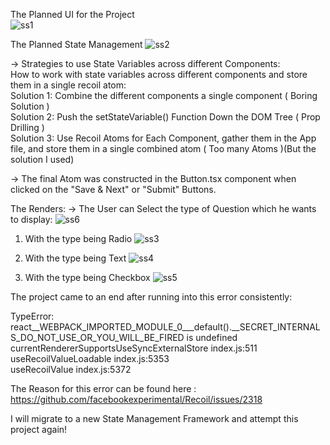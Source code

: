 The Planned UI for the Project 
<br/>
![ss1](https://github.com/user-attachments/assets/a4e7b1d9-5c8f-41fb-91aa-8cc142e0cd86)

The Planned State Management 
![ss2](https://github.com/user-attachments/assets/e6dd633f-c6ef-40f2-af58-7439cf3de6a5)

-> Strategies to use State Variables across different Components: \
How to work with state variables across different components and store them in a single recoil atom: \
Solution 1: Combine the different components a single component ( Boring Solution ) \
Solution 2: Push the setStateVariable() Function Down the DOM Tree ( Prop Drilling ) \
Solution 3: Use Recoil Atoms for Each Component, gather them in the App file, and store them in a single combined atom ( Too many Atoms )(But the solution I used)

-> The final Atom was constructed in the Button.tsx component when clicked on the "Save & Next" or "Submit" Buttons.

The Renders:
-> The User can Select the type of Question which he wants to display:
![ss6](https://github.com/user-attachments/assets/3cf94516-428c-4e5b-828c-ff9ed57b98c1)

1) With the type being Radio
![ss3](https://github.com/user-attachments/assets/e78a1e5f-644a-4025-937f-bfa6c6544ac4)

3) With the type being Text
![ss4](https://github.com/user-attachments/assets/b3b73c12-6511-4e37-9085-08d3c4744fc1)

5) With the type being Checkbox
![ss5](https://github.com/user-attachments/assets/0b09d260-8107-4503-8a97-46b7ddf9a7f8)



The project came to an end after running into this error consistently: 

TypeError: react__WEBPACK_IMPORTED_MODULE_0___default().__SECRET_INTERNALS_DO_NOT_USE_OR_YOU_WILL_BE_FIRED is undefined \
    currentRendererSupportsUseSyncExternalStore index.js:511 \
    useRecoilValueLoadable index.js:5353 \
    useRecoilValue index.js:5372 

The Reason for this error can be found here : https://github.com/facebookexperimental/Recoil/issues/2318 


I will migrate to a new State Management Framework and attempt this project again!


















